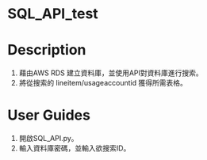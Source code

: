 # SQL_API_test
# Description
1. 藉由AWS RDS 建立資料庫，並使用API對資料庫進行搜索。
2. 將從搜索的 lineitem/usageaccountid 獲得所需表格。
# User Guides
1. 開啟SQL_API.py。
2. 輸入資料庫密碼，並輸入欲搜索ID。
